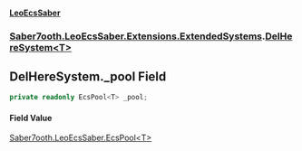 #### [LeoEcsSaber](index.md 'index')
### [Saber7ooth.LeoEcsSaber.Extensions.ExtendedSystems](Saber7ooth.LeoEcsSaber.Extensions.ExtendedSystems.md 'Saber7ooth.LeoEcsSaber.Extensions.ExtendedSystems').[DelHereSystem&lt;T&gt;](DelHereSystem_T_.md 'Saber7ooth.LeoEcsSaber.Extensions.ExtendedSystems.DelHereSystem<T>')

## DelHereSystem<T>._pool Field

```csharp
private readonly EcsPool<T> _pool;
```

#### Field Value
[Saber7ooth.LeoEcsSaber.EcsPool&lt;](EcsPool_T_.md 'Saber7ooth.LeoEcsSaber.EcsPool<T>')[T](DelHereSystem_T_.md#Saber7ooth.LeoEcsSaber.Extensions.ExtendedSystems.DelHereSystem_T_.T 'Saber7ooth.LeoEcsSaber.Extensions.ExtendedSystems.DelHereSystem<T>.T')[&gt;](EcsPool_T_.md 'Saber7ooth.LeoEcsSaber.EcsPool<T>')